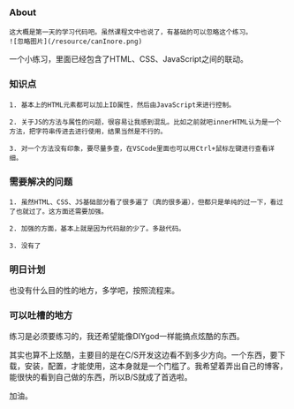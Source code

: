 ### About

    这大概是第一天的学习代码吧。虽然课程文中也说了，有基础的可以忽略这个练习。
    ![忽略图片](/resource/canInore.png)
    
一个小练习，里面已经包含了HTML、CSS、JavaScript之间的联动。


### 知识点

    1. 基本上的HTML元素都可以加上ID属性，然后由JavaScript来进行控制。

    2. 关于JS的方法与属性的问题，很容易让我感到混乱。比如之前就吧innerHTML认为是一个方法，把字符串传进去进行使用，结果当然是不行的。

    3. 对一个方法没有印象，要尽量多查，在VSCode里面也可以用Ctrl+鼠标左键进行查看详细。

### 需要解决的问题

    1. 虽然HTML、CSS、JS基础部分看了很多遍了（真的很多遍），但都只是单纯的过一下，看过了也就过了。这方面还需要加强。

    2. 加强的方面，基本上就是因为代码敲的少了。多敲代码。

    3. 没有了

### 明日计划

也没有什么目的性的地方，多学吧，按照流程来。

### 可以吐槽的地方

练习是必须要练习的，我还希望能像DIYgod一样能搞点炫酷的东西。

其实也算不上炫酷，主要目的是在C/S开发这边看不到多少方向。一个东西，要下载，安装，配置，才能使用，这本身就是一个门槛了。我希望着弄出自己的博客，能很快的看到自己做的东西，所以B/S就成了首选啦。

加油。